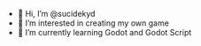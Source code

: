 - 👋 Hi, I’m @sucidekyd
- 👀 I’m interested in creating my own game
- 🌱 I’m currently learning Godot and Godot Script

<!---
sucidekyd/sucidekyd is a ✨ special ✨ repository because its `README.md` (this file) appears on your GitHub profile.
You can click the Preview link to take a look at your changes.
--->
